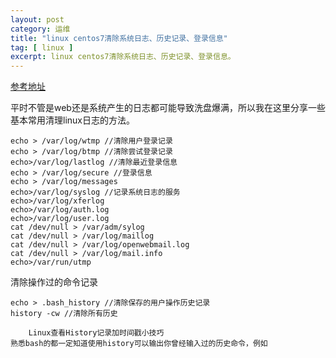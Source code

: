 ```yaml
---
layout: post
category: 运维
title: "linux centos7清除系统日志、历史记录、登录信息"
tag: [ linux ]
excerpt: linux centos7清除系统日志、历史记录、登录信息。
---
```


[参考地址](https://blog.csdn.net/jeefchen/article/details/101846954)

平时不管是web还是系统产生的日志都可能导致洗盘爆满，所以我在这里分享一些基本常用清理linux日志的方法。

```shell
echo > /var/log/wtmp //清除用户登录记录
echo > /var/log/btmp //清除尝试登录记录
echo>/var/log/lastlog //清除最近登录信息
echo > /var/log/secure //登录信息
echo > /var/log/messages
echo>/var/log/syslog //记录系统日志的服务
echo>/var/log/xferlog
echo>/var/log/auth.log
echo>/var/log/user.log
cat /dev/null > /var/adm/sylog
cat /dev/null > /var/log/maillog
cat /dev/null > /var/log/openwebmail.log
cat /dev/null > /var/log/mail.info
echo>/var/run/utmp
```

清除操作过的命令记录

```shell
echo > .bash_history //清除保存的用户操作历史记录
history -cw //清除所有历史
 
    Linux查看History记录加时间戳小技巧  
熟悉bash的都一定知道使用history可以输出你曾经输入过的历史命令，例如  
```
